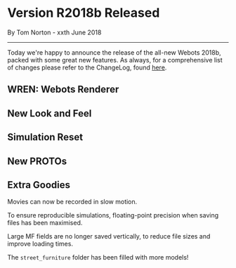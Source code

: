 # Version R2018b Released

<p id="publish-data">By Tom Norton - xxth June 2018</p>

---

Today we're happy to announce the release of the all-new Webots 2018b, packed with some great new features.
As always, for a comprehensive list of changes please refer to the ChangeLog, found [here](https://www.cyberbotics.com/dvd/common/doc/webots/ChangeLog.html).

## WREN: Webots Renderer

## New Look and Feel

## Simulation Reset

## New PROTOs


## Extra Goodies

Movies can now be recorded in slow motion.

To ensure reproducible simulations, floating-point precision when saving files has been maximised.

Large MF fields are no longer saved vertically, to reduce file sizes and improve loading times.

The `street_furniture` folder has been filled with more models!
